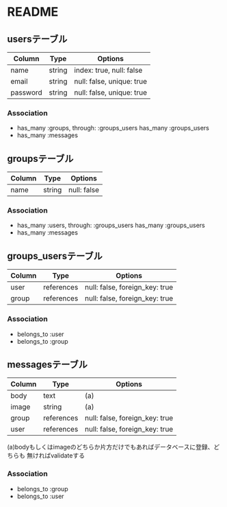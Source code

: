 # README

## usersテーブル

|Column|Type|Options|
|------|----|-------|
|name|string|index: true, null: false|
|email|string|null: false, unique: true|
|password|string|null: false, unique: true|

### Association
- has_many :groups, through: :groups_users
  has_many :groups_users
- has_many :messages


## groupsテーブル

|Column|Type|Options|
|------|----|-------|
|name|string|null: false|

### Association
- has_many :users, through: :groups_users
  has_many :groups_users
- has_many :messages


## groups_usersテーブル

|Column|Type|Options|
|------|----|-------|
|user|references|null: false, foreign_key: true|
|group|references|null: false, foreign_key: true|

### Association
- belongs_to :user
- belongs_to :group


## messagesテーブル

|Column|Type|Options|
|------|----|-------|
|body|text|(a)|
|image|string|(a)|
|group|references|null: false, foreign_key: true|
|user|references|null: false, foreign_key: true|

(a)bodyもしくはimageのどちらか片方だけでもあればデータベースに登録、どちらも
無ければvalidateする

### Association
- belongs_to :group
- belongs_to :user